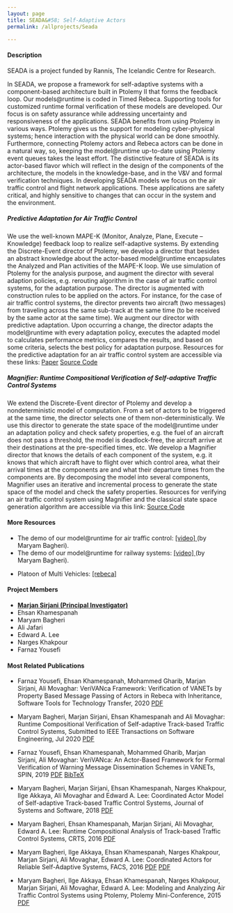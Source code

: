 ```yaml
---
layout: page
title: SEADA&#58; Self-Adaptive Actors
permalink: /allprojects/Seada

---
```


#### Description
SEADA is a project funded by Rannís, The Icelandic Centre for Research.

In SEADA, we propose a framework for self-adaptive systems with a component-based architecture built in Ptolemy II that forms the feedback loop. Our models@runtime is coded in Timed Rebeca. Supporting tools for customized runtime formal verification of these models are developed. Our focus is on safety assurance while addressing uncertainty and responsiveness of the applications. SEADA benefits from using Ptolemy in various ways. Ptolemy gives us the support for modeling cyber-physical systems; hence interaction with the physical world can be done smoothly. Furthermore, connecting Ptolemy actors and Rebeca actors can be done in a natural way, so, keeping the model@runtime up-to-date using Ptolemy event queues takes the least effort. The distinctive feature of SEADA is its actor-based flavor which will reflect in the design of the components of the architecture, the models in the knowledge-base, and in the V&V and formal verification techniques. In developing SEADA models we focus on the air traffic control and flight network applications. These applications are safety critical, and highly sensitive to changes that can occur in the system and the environment.

##### Predictive Adaptation for Air Traffic Control
We use the well-known MAPE-K (Monitor, Analyze, Plane, Execute – Knowledge) feedback loop to realize self-adaptive systems. By extending the Discrete-Event director of Ptolemy, we develop a director that besides an abstract knowledge about the actor-based model@runtime encapsulates the Analyzed and Plan activities of the MAPE-K loop. We use simulation of Ptolemy for the analysis purpose, and augment the director with several adaption policies, e.g. rerouting algorithm in the case of air traffic control systems, for the adaptation purpose. The director is augmented with construction rules to be applied on the actors. For instance, for the case of air traffic control systems, the director prevents two aircraft (two messages) from traveling across the same sub-track at the same time (to be received by the same actor at the same time). We augment our director with predictive adaptation. Upon occurring a change, the director adapts the model@runtime with every adaptation policy, executes the adapted model to calculates performance metrics, compares the results, and based on some criteria, selects the best policy for adaptation purpose. Resources for the predictive adaptation for an air traffic control system are accessible via these links: <a class="link link_pdf" href="/assets/papers/2018/Self-Adaptive-Coordinated-Actors.pdf">Paper</a> <a class="link link_presentation" href="/assets/projects/Seada/case-studies/ATC-FACS.zip">Source Code</a> 

##### Magnifier: Runtime Compositional Verification of Self-adaptive Traffic Control Systems
We extend the Discrete-Event director of Ptolemy and develop a nondeterministic model of computation. From a set of actors to be triggered at the same time, the director selects one of them non-deterministically. We use this director to generate the state space of the model@runtime under an adaptation policy and check safety properties, e.g. the fuel of an aircraft does not pass a threshold, the model is deadlock-free, the aircraft arrive at their destinations at the pre-specified times, etc. We develop a Magnifier director that knows the details of each component of the system, e.g. it knows that which aircraft have to flight over which control area, what their arrival times at the components are and what their departure times from the components are. By decomposing the model into several components, Magnifier uses an iterative and incremental process to generate the state space of the model and check the safety properties. Resources for verifying an air traffic control system using Magnifier and the classical state space generation algorithm are accessible via this link: <a class="link link_presentation" href="/assets/projects/Seada/case-studies/MagImp-TSE.zip">Source Code</a> 

#### More Resources
* The demo of our model@runtime for air traffic control: [ [video] ](http://rebeca.cs.ru.is/files/Movies/SEADA/ATC5.mov) (by Maryam Bagheri). 
* The demo of our model@runtime for railway systems: [ [video] ](http://rebeca.cs.ru.is/files/Movies/SEADA/TCS1.mov) (by Maryam Bagheri).
<!--* Two examples of the ATC model: [ Model 1 ](/assets/projects/Seada/case-studies/ATC-FACS.zip) [ Model 2 ](/assets/projects/Seada/case-studies/MagImp-TSE.zip)-->
* Platoon of Multi Vehicles: [ [rebeca] ](/assets/projects/Seada/case-studies/PlatoonMultiVehicles.rebeca)

#### Project Members
* **<u>Marjan Sirjani (Principal Investigator)</u>**
* Ehsan Khamespanah
* Maryam Bagheri
* Ali Jafari
* Edward A. Lee
* Narges Khakpour
* Farnaz Yousefi

#### Most Related Publications
- Farnaz Yousefi, Ehsan Khamespanah, Mohammed Gharib, Marjan Sirjani, Ali Movaghar: VeriVANca Framework: Verification of VANETs by Property Based Message Passing of Actors in Rebeca with Inheritance, Software Tools for Technology Transfer, 2020
<a class="link link_pdf" href="/assets/papers/2020/VeriVANca-An-Actor-Based-Framework-for-Formal-Verification-of-VANET-Applications.pdf">PDF</a>

- Maryam Bagheri, Marjan Sirjani, Ehsan Khamespanah and Ali Movaghar: Runtime Compositional Verification of Self-adaptive Track-based Traffic Control Systems, Submitted to IEEE Transactions on Software Engineering, Jul 2020 
<a class="link link_pdf" href="/assets/papers/2020/Runtime_Compositional_Verification_of_Self_adaptive_Track_based_Traffic_Control_Systems.pdf">PDF</a>

- Farnaz Yousefi, Ehsan Khamespanah, Mohammed Gharib, Marjan Sirjani, Ali Movaghar: VeriVANca: An Actor-Based Framework for Formal Verification of Warning Message Dissemination Schemes in VANETs, SPIN, 2019
<a class="link link_pdf" href="/assets/papers/2019/VeriVANca-An-Actor-Based-Framework-for-Formal-Verification-of-Warning-Message-Dissemination-Schemes-in-VANETs.pdf">PDF</a>
<a class="link link_bibtex" href="https://dblp.org/rec/bibtex/conf/spin/YousefiKGSM19">BibTeX</a>

- Maryam Bagheri, Marjan Sirjani, Ehsan Khamespanah, Narges Khakpour, Ilge Akkaya, Ali Movaghar and Edward A. Lee: Coordinated Actor Model of Self-adaptive Track-based Traffic Control Systems, Journal of Systems and Software, 2018 
<a class="link link_pdf" href="/assets/papers/2018/Self-Adaptive-Coordinated-Actors.pdf">PDF</a>

- Maryam Bagheri, Ehsan Khamespanah, Marjan Sirjani, Ali Movaghar, Edward A. Lee: Runtime Compositional Analysis of Track-based Traffic Control Systems, CRTS, 2016 
<a class="link link_pdf" href="/assets/papers/2016/RuntimeCompositionalAnalysisofTTCS.pdf">PDF</a>

- Maryam Bagheri, Ilge Akkaya, Ehsan Khamespanah, Narges Khakpour, Marjan Sirjani, Ali Movaghar, Edward A. Lee: Coordinated Actors for Reliable Self-Adaptive Systems, FACS, 2016 
<a class="link link_pdf" href="/assets/papers/2016/CoordinatedActorsforReliableSelfAdaptiveSystems.pdf">PDF</a> <a class="link link_bibtex" href="http://dblp.uni-trier.de/rec/bibtex/conf/facs2/BagheriAKKSML16">PDF</a>

- Maryam Bagheri, Ilge Akkaya, Ehsan Khamespanah, Narges Khakpour, Marjan Sirjani, Ali Movaghar, Edward A. Lee: Modeling and Analyzing Air Traffic Control Systems using Ptolemy, Ptolemy Mini-Conference, 2015 <a class="link link_pdf" href="/assets/papers/2015/ATC-PtolemyPoster-Final.pdf">PDF</a>


